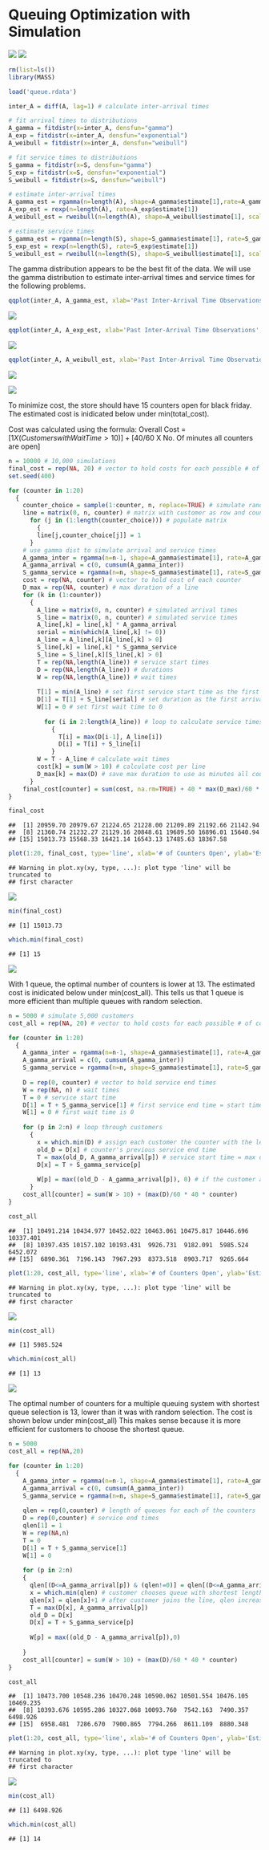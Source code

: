 # Queuing Optimization with Simulation

![](proj4_header.PNG)
![](proj4_q1.PNG)

```r
rm(list=ls())
library(MASS)

load('queue.rdata')

inter_A = diff(A, lag=1) # calculate inter-arrival times

# fit arrival times to distributions
A_gamma = fitdistr(x=inter_A, densfun="gamma")
A_exp = fitdistr(x=inter_A, densfun="exponential")
A_weibull = fitdistr(x=inter_A, densfun="weibull")

# fit service times to distributions
S_gamma = fitdistr(x=S, densfun="gamma")
S_exp = fitdistr(x=S, densfun="exponential")
S_weibull = fitdistr(x=S, densfun="weibull")

# estimate inter-arrival times
A_gamma_est = rgamma(n=length(A), shape=A_gamma$estimate[1],rate=A_gamma$estimate[2])
A_exp_est = rexp(n=length(A), rate=A_exp$estimate[1])
A_weibull_est = rweibull(n=length(A), shape=A_weibull$estimate[1], scale=A_weibull$estimate[2])

# estimate service times
S_gamma_est = rgamma(n=length(S), shape=S_gamma$estimate[1], rate=S_gamma$estimate[2])
S_exp_est = rexp(n=length(S), rate=S_exp$estimate[1])
S_weibull_est = rweibull(n=length(S), shape=S_weibull$estimate[1], scale=S_weibull$estimate[2])
```

The gamma distribution appears to be the best fit of the data. We will use the gamma distribution to estimate inter-arrival times and service times for the following problems.

```r
qqplot(inter_A, A_gamma_est, xlab='Past Inter-Arrival Time Observations', ylab='Estimated Inter-Arrival Distribution', main='qq plot for Gamma Estimate of Inter-Arrival Time')
```

![](project4_files/figure-html/unnamed-chunk-2-1.png)

```r
qqplot(inter_A, A_exp_est, xlab='Past Inter-Arrival Time Observations', ylab='Estimated Inter-Arrival Distribution', main='qq plot for Exp Estimate of Inter-Arrival Time')
```

![](project4_files/figure-html/unnamed-chunk-2-2.png)

```r
qqplot(inter_A, A_weibull_est, xlab='Past Inter-Arrival Time Observations', ylab='Estimated Inter-Arrival Distribution', main='qq plot for Weibull Estimate of Inter-Arrival Time')
```

![](project4_files/figure-html/unnamed-chunk-2-3.png)
  
![](proj4_q2.PNG)
  
To minimize cost, the store should have 15 counters open for black friday. The estimated cost is inidicated below under min(total_cost).
  
Cost was calculated using the formula: Overall Cost = [$1 X (Customers with Wait Time > 10)] +[$40/60 X No. Of minutes all counters are open]

```r
n = 10000 # 10,000 simulations
final_cost = rep(NA, 20) # vector to hold costs for each possible # of counters open
set.seed(400)

for (counter in 1:20) 
  {
    counter_choice = sample(1:counter, n, replace=TRUE) # simulate random selection of queue
    line = matrix(0, n, counter) # matrix with customer as row and counter as column; 1 indicates customer's counter choice
      for (j in (1:length(counter_choice))) # populate matrix
        {
        line[j,counter_choice[j]] = 1
      }
    # use gamma dist to simulate arrival and service times
    A_gamma_inter = rgamma(n=n-1, shape=A_gamma$estimate[1], rate=A_gamma$estimate[2])
    A_gamma_arrival = c(0, cumsum(A_gamma_inter))
    S_gamma_service = rgamma(n=n, shape=S_gamma$estimate[1], rate=S_gamma$estimate[2])
    cost = rep(NA, counter) # vector to hold cost of each counter
    D_max = rep(NA, counter) # max duration of a line
    for (k in (1:counter)) 
      {
        A_line = matrix(0, n, counter) # simulated arrival times
        S_line = matrix(0, n, counter) # simulated service times
        A_line[,k] = line[,k] * A_gamma_arrival
        serial = min(which(A_line[,k] != 0))
        A_line = A_line[,k][A_line[,k] > 0]
        S_line[,k] = line[,k] * S_gamma_service
        S_line = S_line[,k][S_line[,k] > 0]
        T = rep(NA,length(A_line)) # service start times
        D = rep(NA,length(A_line)) # durations
        W = rep(NA,length(A_line)) # wait times
        
        T[1] = min(A_line) # set first service start time as the first arrival time in the line
        D[1] = T[1] + S_line[serial] # set duration as the first arrival time + the first service time
        W[1] = 0 # set first wait time to 0
    
          for (i in 2:length(A_line)) # loop to calculate service times and durations
            {
              T[i] = max(D[i-1], A_line[i])
              D[i] = T[i] + S_line[i]
            }
        W = T - A_line # calculate wait times
        cost[k] = sum(W > 10) # calculate cost per line
        D_max[k] = max(D) # save max duration to use as minutes all counters are open for calculating final cost
      }
    final_cost[counter] = sum(cost, na.rm=TRUE) + 40 * max(D_max)/60 * counter
}

final_cost
```

```
##  [1] 20959.70 20979.67 21224.65 21228.00 21209.89 21192.66 21142.94
##  [8] 21360.74 21232.27 21129.16 20848.61 19689.50 16896.01 15640.94
## [15] 15013.73 15568.33 16421.14 16543.13 17485.63 18367.58
```

```r
plot(1:20, final_cost, type='line', xlab='# of Counters Open', ylab='Estimated Cost', main='Multiple Queues w/ Random Selection of Queue')
```

```
## Warning in plot.xy(xy, type, ...): plot type 'line' will be truncated to
## first character
```

![](project4_files/figure-html/unnamed-chunk-3-1.png)

```r
min(final_cost)
```

```
## [1] 15013.73
```

```r
which.min(final_cost)
```

```
## [1] 15
```
  
![](proj4_q3.PNG)
  
With 1 queue, the optimal number of counters is lower at 13. The estimated cost is inidicated below under min(cost_all). This tells us that 1 queue is more efficient than multiple queues with random selection.

```r
n = 5000 # simulate 5,000 customers
cost_all = rep(NA, 20) # vector to hold costs for each possible # of counters open

for (counter in 1:20) 
  {
    A_gamma_inter = rgamma(n=n-1, shape=A_gamma$estimate[1], rate=A_gamma$estimate[2])
    A_gamma_arrival = c(0, cumsum(A_gamma_inter))
    S_gamma_service = rgamma(n=n, shape=S_gamma$estimate[1], rate=S_gamma$estimate[2])
  
    D = rep(0, counter) # vector to hold service end times
    W = rep(NA, n) # wait times
    T = 0 # service start time
    D[1] = T + S_gamma_service[1] # first service end time = start time + first service time
    W[1] = 0 # first wait time is 0
    
    for (p in 2:n) # loop through customers
      {
        x = which.min(D) # assign each customer the counter with the least service end time
        old_D = D[x] # counter's previous service end time
        T = max(old_D, A_gamma_arrival[p]) # service start time = max of customer arrival time and old_D
        D[x] = T + S_gamma_service[p]
    
        W[p] = max((old_D - A_gamma_arrival[p]), 0) # if the customer arrives after the previous service end time, the wait time is 0
      }
    cost_all[counter] = sum(W > 10) + (max(D)/60 * 40 * counter)
}

cost_all
```

```
##  [1] 10491.214 10434.977 10452.022 10463.061 10475.817 10446.696 10337.401
##  [8] 10397.435 10157.102 10193.431  9926.731  9182.091  5985.524  6452.072
## [15]  6890.361  7196.143  7967.293  8373.518  8903.717  9265.664
```

```r
plot(1:20, cost_all, type='line', xlab='# of Counters Open', ylab='Estimated Cost', main='1 Queue')
```

```
## Warning in plot.xy(xy, type, ...): plot type 'line' will be truncated to
## first character
```

![](project4_files/figure-html/unnamed-chunk-4-1.png)

```r
min(cost_all)
```

```
## [1] 5985.524
```

```r
which.min(cost_all)
```

```
## [1] 13
```
  
![](proj4_q4.PNG)
  
The optimal number of counters for a multiple queuing system with shortest queue selection is 13, lower than it was with random selection. The cost is shown below under min(cost_all) This makes sense because it is more efficient for customers to choose the shortest queue.

```r
n = 5000
cost_all = rep(NA,20)

for (counter in 1:20) 
  {
    A_gamma_inter = rgamma(n=n-1, shape=A_gamma$estimate[1], rate=A_gamma$estimate[2])
    A_gamma_arrival = c(0, cumsum(A_gamma_inter))
    S_gamma_service = rgamma(n=n, shape=S_gamma$estimate[1], rate=S_gamma$estimate[2])
    
    qlen = rep(0,counter) # length of queues for each of the counters
    D = rep(0,counter) # service end times
    qlen[1] = 1
    W = rep(NA,n)
    T = 0
    D[1] = T + S_gamma_service[1]
    W[1] = 0
    
    for (p in 2:n) 
    {
      qlen[(D<=A_gamma_arrival[p]) & (qlen!=0)] = qlen[(D<=A_gamma_arrival[p]) & (qlen!=0)] - 1 # if a customer arrives after the service end times of some counters, then qlen decreases by 1
      x = which.min(qlen) # customer chooses queue with shortest length
      qlen[x] = qlen[x]+1 # after customer joins the line, qlen increases by 1
      T = max(D[x], A_gamma_arrival[p])
      old_D = D[x]
      D[x] = T + S_gamma_service[p]
      
      W[p] = max((old_D - A_gamma_arrival[p]),0)
      
    }
    cost_all[counter] = sum(W > 10) + (max(D)/60 * 40 * counter)
}

cost_all
```

```
##  [1] 10473.700 10548.236 10470.248 10590.062 10501.554 10476.105 10469.235
##  [8] 10393.676 10595.286 10327.068 10093.760  7542.163  7490.357  6498.926
## [15]  6958.481  7286.670  7900.865  7794.266  8611.109  8880.348
```

```r
plot(1:20, cost_all, type='line', xlab='# of Counters Open', ylab='Estimated Cost', main='Multiple Queues w/ Shortest Selection')
```

```
## Warning in plot.xy(xy, type, ...): plot type 'line' will be truncated to
## first character
```

![](project4_files/figure-html/unnamed-chunk-5-1.png)

```r
min(cost_all)
```

```
## [1] 6498.926
```

```r
which.min(cost_all)
```

```
## [1] 14
```
